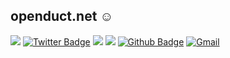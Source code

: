 ## openduct.net ☺️
![](https://komarev.com/ghpvc/?username=openduct) [![Twitter Badge](https://img.shields.io/badge/-@openduct-1ca0f1?style=flat&labelColor=1ca0f1&logo=twitter&logoColor=white&link=https://twitter.com/_openduct)](https://twitter.com/openduct) <a href="https://instagram.com/openductr"><img src="https://img.shields.io/badge/-@openductr_-E4405F?style=flat&logo=Instagram&logoColor=white"/></a> <a href="https://www.openduct.net"><img src="https://img.shields.io/badge/-openduct.net-3423A6?style=flat&logo=Google-Chrome&logoColor=white"/></a> [![Github Badge](https://img.shields.io/badge/-@openduct-24292e?style=flat&logo=Github&logoColor=white&link=https://github.com/openduct)](https://github.com/openduct) [![Gmail](https://img.shields.io/badge/-support@openduct.net-c14438?style=flat&logo=Gmail&logoColor=white)](mailto:support@openduct.net)


